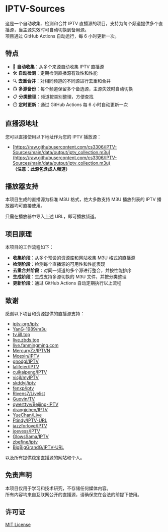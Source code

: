 # IPTV-Sources

这是一个自动收集、检测和合并 IPTV 直播源的项目，支持为每个频道提供多个直播源，当主源失效时可自动切换到备用源。  
项目通过 GitHub Actions 自动运行，每 6 小时更新一次。

## 特点

- 🔄 **自动收集**：从多个来源自动收集 IPTV 直播源
- 🛠️ **自动检测**：定期检测直播源有效性和性能
- 🔍 **去重合并**：对相同频道的不同源进行去重和合并
- 📺 **多源备份**：每个频道保留多个备选源，主源失效时自动切换
- 📋 **分类整理**：频道按类别整理，方便查找
- ⏱️ **定时更新**：通过 GitHub Actions 每 6 小时自动更新一次

## 直播源地址

您可以直接使用以下地址作为您的 IPTV 播放源：

- [https://raw.githubusercontent.com/cs3306/IPTV-Sources/main/data/output/iptv_collection.m3u](https://raw.githubusercontent.com/cs3306/IPTV-Sources/main/data/output/iptv_collection.m3u)  
  **（注意：此源包含成人频道）**

## 播放器支持

本项目生成的直播源为标准 M3U 格式，绝大多数支持 M3U 播放列表的 IPTV 播放器均可直接使用。

只需在播放器中导入上述 URL，即可播放频道。

## 项目原理

本项目的工作流程如下：

- **收集阶段**：从多个预设的资源库和网站收集 M3U 格式的直播源
- **检测阶段**：检测每个直播源的可用性和性能表现
- **去重合并阶段**：对同一频道的多个源进行整合，并按性能排序
- **生成阶段**：生成支持多源切换的 M3U 文件，并按分类整理
- **更新阶段**：通过 GitHub Actions 自动定期执行以上流程

## 致谢

感谢以下项目和资源提供的直播源支持：

- [iptv-org/iptv](https://github.com/iptv-org/iptv)
- [YanG-1989/m3u](https://github.com/YanG-1989/m3u)
- [tv.iill.top](https://tv.iill.top)
- [live.zbds.top](https://live.zbds.top)
- [live.fanmingming.com](https://live.fanmingming.com)
- [MercuryZz/IPTVN](https://github.com/MercuryZz/IPTVN)
- [Moexin/IPTV](https://github.com/Moexin/IPTV)
- [gnodgl/IPTV](https://github.com/gnodgl/IPTV)
- [lalifeier/IPTV](https://github.com/lalifeier/IPTV)
- [cuikaipeng/IPTV](https://github.com/cuikaipeng/IPTV)
- [vicjl/myIPTV](https://github.com/vicjl/myIPTV)
- [skddyj/iptv](https://github.com/skddyj/iptv)
- [fenxp/iptv](https://github.com/fenxp/iptv)
- [Rivens7/Livelist](https://github.com/Rivens7/Livelist)
- [Guovin/TV](https://github.com/Guovin/TV)
- [qwerttvv/Beijing-IPTV](https://github.com/qwerttvv/Beijing-IPTV)
- [drangjchen/IPTV](https://github.com/drangjchen/IPTV)
- [YueChan/Live](https://github.com/YueChan/Live)
- [Ftindy/IPTV-URL](https://github.com/Ftindy/IPTV-URL)
- [jazzforlove/IPTV](https://github.com/jazzforlove/IPTV)
- [joevess/IPTV](https://github.com/joevess/IPTV)
- [GlowsSama/IPTV](https://github.com/GlowsSama/IPTV)
- [zbefine/iptv](https://github.com/zbefine/iptv)
- [BigBigGrandG/IPTV-URL](https://github.com/BigBigGrandG/IPTV-URL)

以及所有提供稳定直播源的网站和个人。

## 免责声明

本项目仅用于学习和技术研究，不存储任何媒体内容。  
所有内容均来自互联网公开的直播源，请确保您在合法的前提下使用。

## 许可证

[MIT License](LICENSE)
